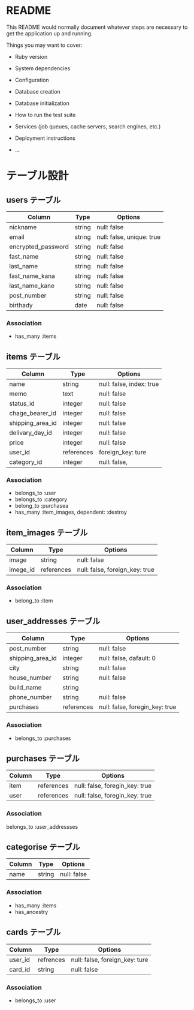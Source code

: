 # README

This README would normally document whatever steps are necessary to get the
application up and running.

Things you may want to cover:

* Ruby version

* System dependencies

* Configuration

* Database creation

* Database initialization

* How to run the test suite

* Services (job queues, cache servers, search engines, etc.)

* Deployment instructions

* ...

# テーブル設計

## users テーブル

| Column             | Type   | Options                   |
| ------------------ | ------ | ------------------------- |
| nickname           | string | null: false               |
| email              | string | null: false, unique: true |
| encrypted_password | string | null: false               |
| fast_name          | string | null: false               |
| last_name          | string | null: false               |
| fast_name_kana     | string | null: false               |
| last_name_kane     | string | null: false               |
| post_number        | string | null: false               |
| birthady           | date   | null: false               |
### Association
* has_many :items

## items テーブル

| Column           | Type       | Options                           |
| ---------------- | ---------- | ----------------------------------|
| name             | string     | null: false, index: true          |
| memo             | text       | null: false                       |
| status_id        | integer    | null: false                       |
| chage_bearer_id  | integer    | null: false                       |
| shipping_area_id | integer    | null: false                       |
| delivary_day_id  | integer    | null: false                       |
| price            | integer    | null: false                       |
| user_id          | references | foreign_key: ture                 |
| category_id      | integer    | null: false,                      |

### Association
* belongs_to :user
* belongs_to :category
* belong_to :purchasea
* has_many :item_images, dependent: :destroy

## item_images テーブル
| Column   | Type       | Options                        |
| ---------| ---------- | ------------------------------ |
| image    | string     | null: false                    |
| imege_id | references | null: false, foreign_key: true |

### Association
* belong_to :item

## user_addresses テーブル

| Column            | Type       | Options                        |
| ----------------- | ---------- | ------------------------------ |
| post_number       | string     | null: false                    |
| shipping_area_id  | integer    | null: false, dafault: 0        |
| city              | string     | null: false                    |
| house_number      | string     | null: false                    |
| build_name        | string     |                                |
| phone_number      | string     | null: false                    |
| purchases         | references | null: false, foregin_key: true |

### Association
* belongs_to :purchases

## purchases テーブル

| Column            | Type       | Options |
| ----------------- | ---------- | ------- |
| item              | references | null: false, foregin_key: true |
| user              | references | null: false, foregin_key: true |

### Association
belongs_to :user_addressses

## categorise テーブル
| Column | Type   | Options     |
| ------ | ------ | ----------- |
| name   | string | null: false |

### Association 
* has_many :items
* has_ancestry

## cards テーブル
| Column  | Type      | Options                        |
| ------- | --------- | ------------------------------ |
| user_id | refrences | null: false, foreign_key: ture |
| card_id | string    | null: false                    |

### Association 
* belongs_to :user